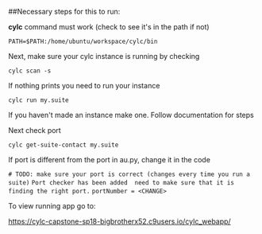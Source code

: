 ##Necessary steps for this to run:

**cylc** command must work (check to see it's in the path if not)

`PATH=$PATH:/home/ubuntu/workspace/cylc/bin`

Next, make sure your cylc instance is running by checking 

`cylc scan -s`

If nothing prints you need to run your instance

`cylc run my.suite`

If you haven't made an instance make one. Follow documentation for steps

Next check port

`cylc get-suite-contact my.suite`

If port is different from the port in au.py, change it in the code

`# TODO: make sure your port is correct (changes every time you run a suite)`
`Port checker has been added  need to make sure that it is finding the right port.`
`portNumber = <CHANGE>`

To view running app go to:

https://cylc-capstone-sp18-bigbrotherx52.c9users.io/cylc_webapp/


